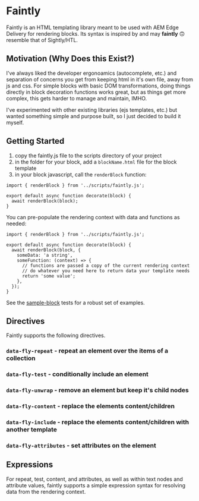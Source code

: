 # Faintly

Faintly is an HTML templating library meant to be used with AEM Edge Delivery for rendering blocks. Its syntax is inspired by and may __faintly__ &#128579; resemble that of Sightly/HTL.

## Motivation (Why Does this Exist?)

I've always liked the developer ergonoamics (autocomplete, etc.) and separation of concerns you get from keeping html in it's own file, away from js and css. For simple blocks with basic DOM transformations, doing things directly in block decoration functions works great, but as things get more complex, this gets harder to manage and maintain, IMHO.

I've experimented with other existing libraries (ejs templates, etc.) but wanted something simple and purpose built, so I just decided to build it myself.


## Getting Started

1. copy the faintly.js file to the scripts directory of your project
2. in the folder for your block, add a `blockName.html` file for the block template
3. in your block javascript, call the `renderBlock` function:

```
import { renderBlock } from '../scripts/faintly.js';

export default async function decorate(block) {
  await renderBlock(block);
}
```

You can pre-populate the rendering context with data and functions as needed:

```
import { renderBlock } from '../scripts/faintly.js';

export default async function decorate(block) {
  await renderBlock(block, {
    someData: 'a string',
    someFunction: (context) => {
      // functions are passed a copy of the current rendering context
      // do whatever you need here to return data your template needs
      return 'some value';
    },
  });
}
```

See the [sample-block](test/sample-blocks/) tests for a robust set of examples.

## Directives

Faintly supports the following directives.

### `data-fly-repeat` - repeat an element over the items of a collection

### `data-fly-test` - conditionally include an element

### `data-fly-unwrap` - remove an element but keep it's child nodes

### `data-fly-content` - replace the elements content/children

### `data-fly-include` - replace the elements content/children with another template

### `data-fly-attributes` - set attributes on the element

## Expressions

For repeat, test, content, and attributes, as well as within text nodes and attribute values, faintly supports a simple expression syntax for resolving data from the rendering context.